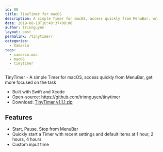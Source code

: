 ```yaml
---
id: 88
title: TinyTimer for macOS
description: A simple Timer for macOS, access quickly from MenuBar, written in Swift
date: 2019-08-18T10:40:37+00:00
author: trinnguyen
layout: post
permalink: /tinytimer/
categories:
  - Xamarin
tags:
  - xamarin.mac
  - macOS
  - tinytimer
---
```


TinyTimer - A simple Timer for macOS, access quickly from MenuBar, get more focused on the task
- Built with Swift and Xcode
- Open-source: <a href="https://github.com/trinnguyen/tinytimer">https://github.com/trinnguyen/tinytimer</a>
- Download: [TinyTimer v1.1.1.zip](https://github.com/trinnguyen/tinytimer/releases/download/v1.1.1/TinyTimer-1.1.1.zip)

## Features
- Start, Pause, Stop from MenuBar
- Quickly start a Timer with recent settings and default items at 1 hour, 2 hours, 4 hours
- Custom input time
